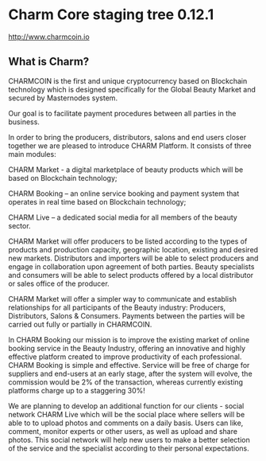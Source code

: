 Charm Core staging tree 0.12.1
===============================


http://www.charmcoin.io


What is Charm?
----------------

CHARMCOIN is the first and unique cryptocurrency based on Blockchain technology which is designed specifically for the Global Beauty Market and secured by Masternodes system.

Our goal is to facilitate payment procedures between all parties in the business.

In order to bring the producers, distributors, salons and end users closer together we are pleased to introduce CHARM Platform. It consists of three main modules:

CHARM Market - a digital marketplace of beauty products which will be based on Blockchain technology;

CHARM Booking – an online service booking and payment system that operates in real time based on Blockchain technology;

CHARM Live – a dedicated social media for all members of the beauty sector.

CHARM Market will offer producers to be listed according to the types of products and production capacity, geographic location, existing and desired new markets. Distributors and importers will be able to select producers and engage in collaboration upon agreement of both parties. Beauty specialists and consumers will be able to select products offered by a local distributor or sales office of the producer. 

CHARM Market will offer a simpler way to communicate and establish relationships for all participants of the Beauty industry: Producers, Distributors, Salons & Consumers. Payments between the parties will be carried out fully or partially in CHARMCOIN.

In CHARM Booking our mission is to improve the existing market of online booking service in the Beauty Industry, offering an innovative and highly effective platform created to improve productivity of each professional. CHARM Booking is simple and effective. Service will be free of charge for suppliers and end-users at an early stage, after the system will evolve, the commission would be 2% of the transaction, whereas currently existing platforms charge up to a staggering 30%!

We are planning to develop an additional function for our clients - social network CHARM Live which will be the social place where sellers will be able to to upload photos and comments on a daily basis. Users can like, comment, monitor experts or other users, as well as upload and share photos. This social network will help new users to make a better selection of the service and the specialist according to their personal expectations.